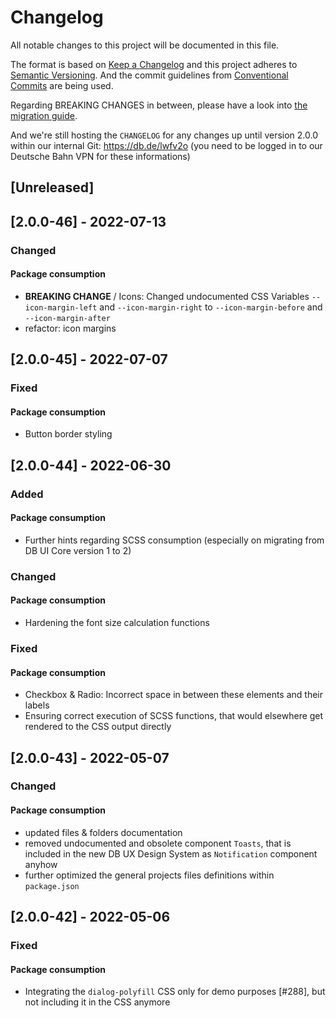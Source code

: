 <!-- markdownlint-configure-file { "MD024": false, "MD013": false } -->

# Changelog

All notable changes to this project will be documented in this file.

The format is based on [Keep a Changelog](https://keepachangelog.com/en/1.0.0/)
and this project adheres to [Semantic Versioning](https://semver.org/spec/v2.0.0.html).
And the commit guidelines from [Conventional Commits](https://conventionalcommits.org) are being used.

Regarding BREAKING CHANGES in between, please have a look into [the migration guide](docs/migrationGuide.adoc).

And we're still hosting the `CHANGELOG` for any changes up until version 2.0.0 within our internal Git: <https://db.de/lwfv2o> (you need to be logged in to our Deutsche Bahn VPN for these informations)

<!-- ## [2.0.0] - 2022-XX-XX

This part includes all of the changes from `@db-ui/db-ui-core@1.x` to `@db-ui/core@2.0.0` – this summarizes the changes out of the previous prereleases, and is especially only including the relevant aspects for consumers of our package (so we've left out the DB UI Core contributors relevant aspects).

All of the breaking changes and relevant changes are listed in [the migration guide](docs/migrationGuide.adoc).

### Added

- Checkbox: `indeterminate` state
- Select: Variants, adapted from the new input variants
- Tables: Possibility to define `densities`, the header to stay "sticky", borders around the cells, the content alignment within the cells, and control the font-size with a CSS variable (`--table---fontSize`).
- DB Screen Head webfont
- Cards: Added first variant type `banner`
- Possibility to differentiate on which fonts to reference locally
- Enabled full width display of content on load within the pattern lab UI
- Enabled all patterns to build as CSS partials via `sass`
- SCSS mixin wrappers for the SCSS placeholders `%a11y-visually-hidden` and `%clearfix`, mainly for being able to both provide CSS partials as well as the concenated files
- Possibility to provide an icons path as a CSS variable for selected SVG references
- Textarea and input: variants (`semitransparent`, `white`, `solid` and `outline`)
- Tags: Added the possibility to set `size` and `variant` via `data-`attributes

### Changed

In general we've introduced the possibility to control variants and configurations on elements and components with HTML `data`-attributes, that we're previously only available via SCSS `mixins` or `@extends`.

- **BREAKING CHANGE:** All remaining brand colors have been removed from DB UI Core and will be used from the consumed [DB UI Base product](https://github.com/db-ui/base). This mainly means a breaking change to you if you've imported the colors `SCSS` files directly in your codebase.
- **BREAKING CHANGE:** Removed the two older colors SCSS variables `$red-500` and `$DBred`
- **BREAKING CHANGE**: Removed odd / "in-between" colors, as those have been removed from the guidelines (and that for from DB UI Base as well)
  - `$color-secondary-red-380`
  - `$color-secondary-cool-gray-133`
  - `$color-secondary-cool-gray-166`
  - `$color-secondary-cool-gray-250`
  - `$color-secondary-cool-gray-350`
  - `$color-secondary-cool-gray-450`
  - `$color-secondary-cool-gray-550`
- **BREAKING CHANGE:** `to-rem` and `to-em` helper SCSS functions parameter expect values by type number
- **BREAKING CHANGE:** Some sizes and variants of the button element have changed or been removed
- **BREAKING CHANGE:** The two alternative colors of the radio element have been removed
- **BREAKING CHANGE:** The seven alternative colors of the checkbox element have been removed
- **BREAKING CHANGE:** The two alternative colors of the toggle element have been removed
- **BREAKING CHANGE:** The thiner height of the progress element has been removed this element has now two variants
- **BREAKING CHANGE:** Some variants values of the notification element have changed or been removed and changed from class to `data`-attributes
- **BREAKING CHANGE:** The two classes on button elements within the dialog component should be migrated to the new `data-variant` attribute for buttons
- **BREAKING CHANGE:** The cards components HTML code has changed
- **BREAKING CHANGE:** We've switched from the deprecated [`node-sass`](https://www.npmjs.com/package/node-sass) dependency to [`sass`](https://www.npmjs.com/package/sass), which is officially its successor. We suggest that if you're still using `node-sass` in your projects to even also do the move, which should be in general quite easy, compare to e.g. the instructions by the stackblitz team: <https://developer.stackblitz.com/docs/platform/turbo/#how-do-i-migrate-to-dart-sass>
  Please keep in mind, that you would need to provide your `node_modules` folder as a load path or include path (e.g. ` --load-path=node_modules` on the `sass` CLI usage), see [the migration guide](docs/migrationGuide.adoc)
  Your builds should most likely still work with `node-sass` (at least if you're resolving the load path of `node_modules` by yourself, e.g. with `--include-path=node_modules` when using the CLI), but the support might break the sooner the later.
- **BREAKING CHANGE:** The colors CSS variables will get provided by [`DB UI Base`](https://github.com/db-ui/base) directly, so there's nothing we could deliver by our product for this. If you were referencing those files previously, please consume them from `DB UI Base` from now on.
- **BREAKING CHANGE:** Removed the already deprecated enterprise specific as well as the seperate transporation icon set. These have been integrated into the general DBUX iconset.
- **BREAKING CHANGE**: All Design Tokens are now being rendered with a `db-` prefix. (see [the migration guide](docs/migrationGuide.adoc))
- **BREAKING CHANGE**: All `primary`, `secondary`, `feedback`, `poi` and `transportation` colors got this category (`primary`, `secondary` and `transportation`) removed from their name, so e.g. `$color-secondary-red-500` became `$db-color-red-500`. (see [the migration guide](docs/migrationGuide.adoc))
- **BREAKING CHANGE** (Fonts): `--font-family-sans-serif` CSS variable has been moved to DB UI Base and is now called `--db-font-family-base`
- **BREAKING CHANGE** (Icons, see [the migration guide](docs/migrationGuide.adoc)):
  - Moved all icon assets from `dist/images/icons` to `dist/icons` and even a better subfolder structure in there, and as well retrieving those by [DB UI Base](https://db-ui.github.io/base/?p=viewall-icons-all) package, path `node_modules/@db-ui/base/build/assets/icons/`.
  - And in case you're referencing those directly as SVG files, you need to change the select from the icon specific name to the id `#icon`.
  - As well as change the CSS variable names to control the line and pulse color within the icons from `--iconColor` to `--db-icon-color` and from `--iconPulseColor` to `--db-icon-pulse-color`.
- **BREAKING CHANGE:** `source/_patterns/01-elements/link/link.scss` has been renamed to `source/_patterns/01-elements/link/_links.scss` - you most likely haven't included this file directly, but the file within the `enterprise` subdirectory, so this shouldn't be relevant for most of you
- **BREAKING CHANGE:** The stateful `tag` types (`a.elm-tag` and `input.elm-tag`) have been moved to a new pattern, as defined within the DB UX Design System specification: `chips` (see [the migration guide](docs/migrationGuide.adoc))
- Introduced SCSS variable `$icons-path` in addition to `$images-path` and `$fonts-path`, as we might need to differentiate here
- `DB UI Base` to be an optional config, as it wouldn't get installed and people might want to use the SASS source files for compilation
- A lot of elements and components got their new styling: buttons, checkbox, headlines, input, links, progress, radio, select, textarea, toggle switch, breadcrumb, cards, dialog, dropdown, links, notification, overflow menu, pagination, table
- **BREAKING CHANGE** Expander: This component got renamed to "Accordion" and could include one or more content elements
- **BREAKING CHANGE** / Polyfills: As both [`details`/`summary`](https://caniuse.com/details) and [`dialog`](https://caniuse.com/dialog) elements reached great support in modern browsers these days, we're only including those for demo purposes from now on, but not as regular `dependencies` any more.
- The DB Webfonts files have been updated
- refactor: removing last `bulma` remains. While this is still a great framework, our codebase is now mature enough to even also work without it. [!350]
- The DB Webfonts files have been updated -->

## [Unreleased]
## [2.0.0-46] - 2022-07-13

### Changed

#### Package consumption

-   **BREAKING CHANGE** / Icons: Changed undocumented CSS Variables `--icon-margin-left` and `--icon-margin-right` to `--icon-margin-before` and `--icon-margin-after`
-   refactor: icon margins

## [2.0.0-45] - 2022-07-07

### Fixed

#### Package consumption

-   Button border styling

## [2.0.0-44] - 2022-06-30

### Added

#### Package consumption

-   Further hints regarding SCSS consumption (especially on migrating from DB UI Core version 1 to 2)

### Changed

#### Package consumption

-   Hardening the font size calculation functions

### Fixed

#### Package consumption

-   Checkbox & Radio: Incorrect space in between these elements and their labels
-   Ensuring correct execution of SCSS functions, that would elsewhere get rendered to the CSS output directly

## [2.0.0-43] - 2022-05-07

### Changed

#### Package consumption

-   updated files & folders documentation
-   removed undocumented and obsolete component `Toasts`, that is included in the new DB UX Design System as `Notification` component anyhow
-   further optimized the general projects files definitions within `package.json`

## [2.0.0-42] - 2022-05-06

### Fixed

#### Package consumption

-   Integrating the `dialog-polyfill` CSS only for demo purposes [#288], but not including it in the CSS anymore
